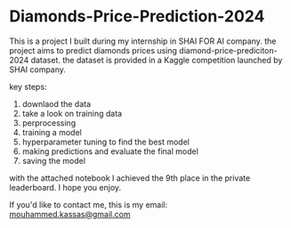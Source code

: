# Diamonds-Price-Prediction-2024
This is a project I built during my internship in SHAI FOR AI company.
the project aims to predict diamonds prices using diamond-price-prediciton-2024 dataset.
the dataset is provided in a Kaggle competition launched by SHAI company.

key steps:
1. downlaod the data
2. take a look on training data
3. perprocessing
4. training a model
5. hyperparameter tuning to find the best model
6. making predictions and evaluate the final model
7. saving the model


with the attached notebook I achieved  the 9th place in the private leaderboard.
I hope you enjoy.


If you'd like to contact me, this is my email: mouhammed.kassas@gmail.com
